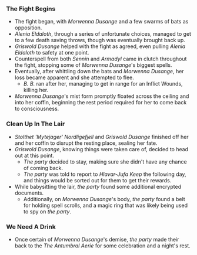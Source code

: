 ### The Fight Begins

* The fight began, with *Morwenna Dusange* and a few swarms of bats as opposition.
* *Alenia Eldaloth*, through a series of unfortunate choices, managed to get to a few death saving throws, though was eventually brought back up.
* *Griswold Dusange* helped with the fight as agreed, even pulling *Alenia Eldaloth* to safety at one point.
* Counterspell from both *Sennin* and *Armadyl* came in clutch throughout the fight, stopping some of *Morwenna Dusange*'s biggest spells.
* Eventually, after whittling down the bats and *Morwenna Dusange*, her loss became apparent and she attempted to flee.
  * *B. B.* ran after her, managing to get in range for an Inflict Wounds, killing her.
* *Morwenna Dusange*'s mist form promptly floated across the ceiling and into her coffin, beginning the rest period required for her to come back to consciousness.

### Clean Up In The Lair

* *Stolthet 'Mytejager' Nordligefjell* and *Griswold Dusange* finished off her and her coffin to disrupt the resting place, sealing her fate.
* *Griswold Dusange*, knowing things were taken care of, decided to head out at this point.
  * *The party* decided to stay, making sure she didn't have any chance of coming back.
  * *The party* was told to report to *Hlavar-Jufa Keep* the following day, and things would be sorted out for them to get their rewards.
* While babysitting the lair, *the party* found some additional encrypted documents.
  * Additionally, on *Morwenna Dusange*'s body, *the party* found a belt for holding spell scrolls, and a magic ring that was likely being used to spy on *the party*.

### We Need A Drink

* Once certain of *Morwenna Dusange*'s demise, *the party* made their back to the *The Antumbral Aerie* for some celebration and a night's rest.
